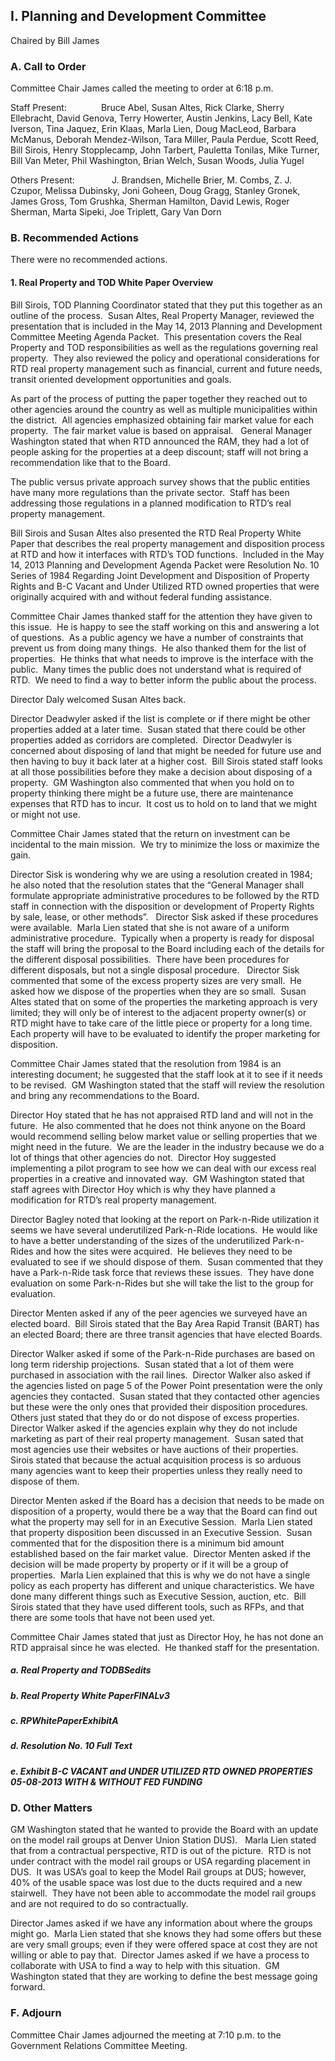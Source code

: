 ## I. Planning and Development Committee

Chaired by Bill James

### A. Call to Order

Committee Chair James called the meeting to order at 6:18 p.m.

Staff Present:              Bruce Abel, Susan Altes, Rick Clarke, Sherry Ellebracht, David Genova, Terry Howerter, Austin Jenkins, Lacy Bell, Kate Iverson, Tina Jaquez, Erin Klaas, Marla Lien, Doug MacLeod, Barbara McManus, Deborah Mendez-Wilson, Tara Miller, Paula Perdue, Scott Reed, Bill Sirois, Henry Stopplecamp, John Tarbert, Pauletta Tonilas, Mike Turner, Bill Van Meter, Phil Washington, Brian Welch, Susan Woods, Julia Yugel

Others Present:               J. Brandsen, Michelle Brier, M. Combs, Z. J. Czupor, Melissa Dubinsky, Joni Goheen, Doug Gragg, Stanley Gronek, James Gross, Tom Grushka, Sherman Hamilton, David Lewis, Roger Sherman, Marta Sipeki, Joe Triplett, Gary Van Dorn

### B. Recommended Actions

There were no recommended actions.

#### 1. Real Property and TOD White Paper Overview

Bill Sirois, TOD Planning Coordinator stated that they put this together as an outline of the process.  Susan Altes, Real Property Manager, reviewed the presentation that is included in the May 14, 2013 Planning and Development Committee Meeting Agenda Packet.  This presentation covers the Real Property and TOD responsibilities as well as the regulations governing real property.  They also reviewed the policy and operational considerations for RTD real property management such as financial, current and future needs, transit oriented development opportunities and goals.

As part of the process of putting the paper together they reached out to other agencies around the country as well as multiple municipalities within the district.  All agencies emphasized obtaining fair market value for each property.  The fair market value is based on appraisal.   General Manager Washington stated that when RTD announced the RAM, they had a lot of people asking for the properties at a deep discount; staff will not bring a recommendation like that to the Board.

The public versus private approach survey shows that the public entities have many more regulations than the private sector.  Staff has been addressing those regulations in a planned modification to RTD’s real property management.

Bill Sirois and Susan Altes also presented the RTD Real Property White Paper that describes the real property management and disposition process at RTD and how it interfaces with RTD’s TOD functions.  Included in the May 14, 2013 Planning and Development Agenda Packet were Resolution No. 10 Series of 1984 Regarding Joint Development and Disposition of Property Rights and B-C Vacant and Under Utilized RTD owned properties that were originally acquired with and without federal funding assistance.

Committee Chair James thanked staff for the attention they have given to this issue.  He is happy to see the staff working on this and answering a lot of questions.  As a public agency we have a number of constraints that prevent us from doing many things.  He also thanked them for the list of properties.  He thinks that what needs to improve is the interface with the public.  Many times the public does not understand what is required of RTD.  We need to find a way to better inform the public about the process.

Director Daly welcomed Susan Altes back.

Director Deadwyler asked if the list is complete or if there might be other properties added at a later time.  Susan stated that there could be other properties added as corridors are completed.  Director Deadwyler is concerned about disposing of land that might be needed for future use and then having to buy it back later at a higher cost.  Bill Sirois stated staff looks at all those possibilities before they make a decision about disposing of a property.  GM Washington also commented that when you hold on to property thinking there might be a future use, there are maintenance expenses that RTD has to incur.  It cost us to hold on to land that we might or might not use.

Committee Chair James stated that the return on investment can be incidental to the main mission.  We try to minimize the loss or maximize the gain.

Director Sisk is wondering why we are using a resolution created in 1984; he also noted that the resolution states that the “General Manager shall formulate appropriate administrative procedures to be followed by the RTD staff in connection with the disposition or development of Property Rights by sale, lease, or other methods”.   Director Sisk asked if these procedures were available.  Marla Lien stated that she is not aware of a uniform administrative procedure.  Typically when a property is ready for disposal the staff will bring the proposal to the Board including each of the details for the different disposal possibilities.  There have been procedures for different disposals, but not a single disposal procedure.   Director Sisk commented that some of the excess property sizes are very small.  He asked how we dispose of the properties when they are so small.  Susan Altes stated that on some of the properties the marketing approach is very limited; they will only be of interest to the adjacent property owner(s) or RTD might have to take care of the little piece or property for a long time.  Each property will have to be evaluated to identify the proper marketing for disposition.

Committee Chair James stated that the resolution from 1984 is an interesting document; he suggested that the staff look at it to see if it needs to be revised.  GM Washington stated that the staff will review the resolution and bring any recommendations to the Board.

Director Hoy stated that he has not appraised RTD land and will not in the future.  He also commented that he does not think anyone on the Board would recommend selling below market value or selling properties that we might need in the future.  We are the leader in the industry because we do a lot of things that other agencies do not.  Director Hoy suggested implementing a pilot program to see how we can deal with our excess real properties in a creative and innovated way.  GM Washington stated that staff agrees with Director Hoy which is why they have planned a modification for RTD’s real property management.

Director Bagley noted that looking at the report on Park-n-Ride utilization it seems we have several underutilized Park-n-Ride locations.  He would like to have a better understanding of the sizes of the underutilized Park-n-Rides and how the sites were acquired.  He believes they need to be evaluated to see if we should dispose of them.  Susan commented that they have a Park-n-Ride task force that reviews these issues.  They have done evaluation on some Park-n-Rides but she will take the list to the group for evaluation.

Director Menten asked if any of the peer agencies we surveyed have an elected board.  Bill Sirois stated that the Bay Area Rapid Transit (BART) has an elected Board; there are three transit agencies that have elected Boards.

Director Walker asked if some of the Park-n-Ride purchases are based on long term ridership projections.  Susan stated that a lot of them were purchased in association with the rail lines.  Director Walker also asked if the agencies listed on page 5 of the Power Point presentation were the only agencies they contacted.  Susan stated that they contacted other agencies but these were the only ones that provided their disposition procedures.  Others just stated that they do or do not dispose of excess properties.  Director Walker asked if the agencies explain why they do not include marketing as part of their real property management.  Susan sated that most agencies use their websites or have auctions of their properties.  Sirois stated that because the actual acquisition process is so arduous many agencies want to keep their properties unless they really need to dispose of them.

Director Menten asked if the Board has a decision that needs to be made on disposition of a property, would there be a way that the Board can find out what the property may sell for in an Executive Session.  Marla Lien stated that property disposition been discussed in an Executive Session.  Susan commented that for the disposition there is a minimum bid amount established based on the fair market value.  Director Menten asked if the decision will be made property by property or if it will be a group of properties.  Marla Lien explained that this is why we do not have a single policy as each property has different and unique characteristics.  We have done many different things such as Executive Session, auction, etc.  Bill Sirois stated that they have used different tools, such as RFPs, and that there are some tools that have not been used yet.

Committee Chair James stated that just as Director Hoy, he has not done an RTD appraisal since he was elected.  He thanked staff for the presentation.

##### a. Real Property and TODBSedits

##### b. Real Property White PaperFINALv3

##### c. RPWhitePaperExhibitA

##### d. Resolution No. 10 Full Text

##### e. Exhibit B-C VACANT and UNDER UTILIZED RTD OWNED PROPERTIES 05-08-2013 WITH & WITHOUT FED FUNDING

### D. Other Matters

GM Washington stated that he wanted to provide the Board with an update on the model rail groups at Denver Union Station DUS).   Marla Lien stated that from a contractual perspective, RTD is out of the picture.  RTD is not under contract with the model rail groups or USA regarding placement in DUS.  It was USA’s goal to keep the Model Rail groups at DUS; however, 40% of the usable space was lost due to the ducts required and a new stairwell.  They have not been able to accommodate the model rail groups and are not required to do so contractually.

Director James asked if we have any information about where the groups might go.  Marla Lien stated that she knows they had some offers but these are very small groups; even if they were offered space at cost they are not willing or able to pay that.  Director James asked if we have a process to collaborate with USA to find a way to help with this situation.  GM Washington stated that they are working to define the best message going forward.

### F. Adjourn

Committee Chair James adjourned the meeting at 7:10 p.m. to the Government Relations Committee Meeting.